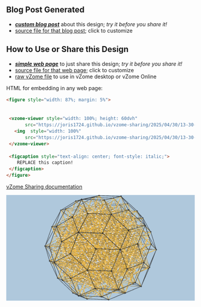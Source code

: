 
## Blog Post Generated

 - [***custom blog post***](<https://joris1724.github.io/vzome-sharing/2025/04/30/10-cube-13-30-21.html>) about this design; *try it before you share it!*
 - [source file for that blog post](<https://github.com/joris1724/vzome-sharing/edit/main/_posts/2025-04-30-10-cube-13-30-21.md>); click to customize
 


## How to Use or Share this Design

 - [***simple web page***](<https://joris1724.github.io/vzome-sharing/2025/04/30/13-30-21-10-cube/>) to just share this design; *try it before you share it!*
 - [source file for that web page](<https://github.com/joris1724/vzome-sharing/edit/main/2025/04/30/13-30-21-10-cube/index.md>); click to customize
 - [raw vZome file](<https://raw.githubusercontent.com/joris1724/vzome-sharing/main/2025/04/30/13-30-21-10-cube/10-cube.vZome>) to use in vZome desktop or vZome Online
 
 HTML for embedding in any web page:
 ```html
<figure style="width: 87%; margin: 5%">
  
  
  <vzome-viewer style="width: 100%; height: 60dvh" 
        src="https://joris1724.github.io/vzome-sharing/2025/04/30/13-30-21-10-cube/10-cube.vZome" >
    <img  style="width: 100%"
        src="https://joris1724.github.io/vzome-sharing/2025/04/30/13-30-21-10-cube/10-cube.png" >
  </vzome-viewer>

  <figcaption style="text-align: center; font-style: italic;">
     REPLACE this caption!
  </figcaption>
</figure>

 ```

[vZome Sharing documentation](https://vzome.github.io/vzome/sharing.html#how-it-works)

![Image](<10-cube.png>)

